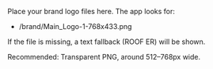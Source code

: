 Place your brand logo files here. The app looks for:

- /brand/Main_Logo-1-768x433.png

If the file is missing, a text fallback (ROOF ER) will be shown.

Recommended: Transparent PNG, around 512–768px wide.

